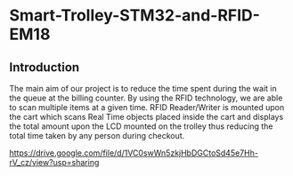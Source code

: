 # Smart-Trolley-STM32-and-RFID-EM18

## Introduction 
The main aim of our project is to reduce the time spent during the wait in the queue at the billing counter. By using the RFID technology, we are able to scan multiple items at a given time. RFID Reader/Writer is mounted upon the cart which scans Real Time objects placed inside the cart and displays the total amount upon the LCD mounted on the trolley thus reducing the total time taken by any person during checkout.

https://drive.google.com/file/d/1VC0swWn5zkjHbDGCtoSd45e7Hh-rV_cz/view?usp=sharing

